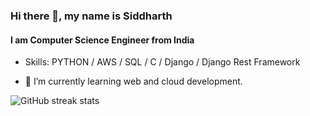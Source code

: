 ### Hi there 👋, my name is Siddharth
#### I am Computer Science Engineer from India

- Skills: PYTHON / AWS / SQL / C / Django / Django Rest Framework

- 🌱 I’m currently learning web and cloud development. 

![GitHub streak stats](https://streak-stats.demolab.com/?user=Siddharthcmd)  

